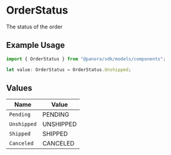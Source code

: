 # OrderStatus

The status of the order

## Example Usage

```typescript
import { OrderStatus } from "@panora/sdk/models/components";

let value: OrderStatus = OrderStatus.Unshipped;
```

## Values

| Name        | Value       |
| ----------- | ----------- |
| `Pending`   | PENDING     |
| `Unshipped` | UNSHIPPED   |
| `Shipped`   | SHIPPED     |
| `Canceled`  | CANCELED    |